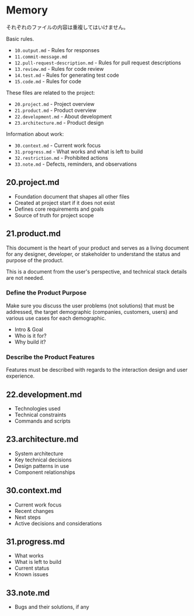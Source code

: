 # Memory

それぞれのファイルの内容は重複してはいけません。

Basic rules.

- `10.output.md` - Rules for responses
- `11.commit-message.md`
- `12.pull-request-description.md` - Rules for pull request descriptions
- `13.review.md` - Rules for code review
- `14.test.md` - Rules for generating test code
- `15.code.md` - Rules for code

These files are related to the project:

- `20.project.md` - Project overview
- `21.product.md` - Product overview
- `22.development.md` - About development
- `23.architecture.md` - Product design

Information about work:

- `30.context.md` - Current work focus
- `31.progress.md` - What works and what is left to build
- `32.restriction.md` - Prohibited actions
- `33.note.md` - Defects, reminders, and observations

## 20.project.md

- Foundation document that shapes all other files
- Created at project start if it does not exist
- Defines core requirements and goals
- Source of truth for project scope

## 21.product.md

This document is the heart of your product and serves as a living document for any designer, developer, or stakeholder to understand the status and purpose of the product.

This is a document from the user's perspective, and technical stack details are not needed.

### Define the Product Purpose

Make sure you discuss the user problems (not solutions) that must be addressed, the target demographic (companies, customers, users) and various use cases for each demographic.

- Intro & Goal
- Who is it for?
- Why build it?

### Describe the Product Features

Features must be described with regards to the interaction design and user experience.

## 22.development.md

- Technologies used
- Technical constraints
- Commands and scripts

## 23.architecture.md

- System architecture
- Key technical decisions
- Design patterns in use
- Component relationships

## 30.context.md

- Current work focus
- Recent changes
- Next steps
- Active decisions and considerations

## 31.progress.md

- What works
- What is left to build
- Current status
- Known issues

## 33.note.md

- Bugs and their solutions, if any
